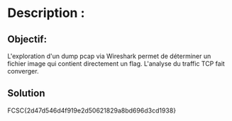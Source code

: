 # Description :

## Objectif:

L'exploration d'un dump pcap via Wireshark permet de déterminer un fichier image qui contient directement un flag. L'analyse du traffic TCP fait converger.

## Solution

FCSC{2d47d546d4f919e2d50621829a8bd696d3cd1938}